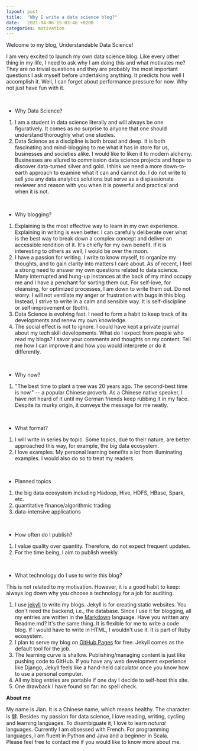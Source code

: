 ```yaml
---
layout: post
title:  "Why I write a data science blog?"
date:   2021-04-06 15:03:46 +0200
categories: motivation
---
```

Welcome to my blog, Understandable Data Science! 

I am very excited to launch my own data science blog. Like every other thing 
in my life, I need to ask why I am doing this and what motivates me? 
They are no trivial questions and they are probably the most important questions I ask myself before undertaking anything. It predicts how well I accomplish it. Well, I can forget about performance pressure for now. Why not just have fun with it.

&nbsp;
* Why Data Science?
1. I am a student in data science literally and will always be one figuratively. It comes as no surprise to anyone that one should understand thoroughly what one studies. 
2. Data Science as a discipline is both broad and deep. It is both fascinating and mind-blogging to me what it has in store for us, businesses and societies alike. 
I would like to liken it to modern alchemy. 
Businesses are allured to commission data science projects and hope to discover data-turned silver and gold. 
I think we need a more down-to-earth approach to examine what it can and cannot do. I do not write to sell you any data analytics solutions but serve as a dispassionate reviewer and reason with you when it is powerful and practical and when it is not.

&nbsp;
* Why blogging?
1. Explaining is the most effective way to learn in my own experience. Explaining in writing is even better. I can carefully deliberate over what is the best way to break down a complex concept and deliver an accessible rendition of it. It's chiefly for my own benefit. If it is interesting to others as well, I would be over the moon.  
2. I have a passion for writing. I write to know myself, to organize my thoughts, and to gain clarity into matters I care about. As of recent, I feel a strong need to answer my own questions related to data science. Many interrupted and hung-up instances at the back of my mind occupy me and I have a penchant for sorting them out. For self-love, for cleansing, for optimized processes, I am down to write them out. Do not worry. I will not ventilate my anger or frustration with bugs in this blog. Instead, I strive to write in a calm and sensible way. It is self-discipline or self-improvement or (both). 
3. Data Science is evolving fast. I need to form a habit to keep track of its developments and renew my own knowledge.
4. The social effect is not to ignore. I could have kept a private journal about my tech skill developments. What do I expect from people who read my blogs? I savor your comments and thoughts on my content. Tell me how I can improve it and how you would interprete or do it differently. 

&nbsp;
* Why now?
1. "The best time to plant a tree was 20 years ago. The second-best time is now." -- a popular Chinese proverb. As a Chinese native speaker, I have not heard of it until my German friends keep rubbing it in my face. Despite its murky origin, it conveys the message for me neatly. 

&nbsp;
* What format?
1. I will write in series by topic. Some topics, due to their nature, are better approached this way, for example, the big data ecosystem.
2. I love examples. My personal learning benefits a lot from illuminating examples. I would also do so to treat my readers.

&nbsp;
* Planned topics
1. the big data ecosystem including Hadoop, Hive, HDFS, HBase, Spark, etc.
2. quantitative finance/algorithmic trading
3. data-intensive applications

&nbsp;
* How often do I publish? 
1. I value quality over quantity. Therefore, do not expect frequent updates.
2. For the time being, I aim to publish weekly. 

&nbsp;
* What technology do I use to write this blog?

This is not related to my motivation. However, it is a good habit to keep: always log down why you choose a technology for a job for auditing.
1. I use [jekyll](https://jekyllrb.com/) to write my blogs. Jekyll is for creating static websites. You don't need the backend, i.e., the database. Since I use it for blogging, all my entries are written in the [Markdown](https://www.markdownguide.org/) language. Have you written any Readme.md? It's the same thing. It is flexible for me to write a code blog. If I would have to write in HTML, I wouldn't use it. It is part of Ruby ecosystem.
2. I plan to serve my blog on [GitHub Pages](https://pages.github.com/) for free. Jekyll comes as the default tool for the job. 
3. The learning curve is shallow. Publishing/managing content is just like pushing code to GitHub. If you have any web development experience like Django, Jekyll feels like a hand-held calculator once you know how to use a personal computer.
4. All my blog entries are portable if one day I decide to self-host this site.
5. One drawback I have found so far: no spell check. 


**About me**

My name is Jian. It is a Chinese name, which means healthy. The character is 健.
Besides my passion for data science, I love reading, writing, cycling and learning languages. 
To disambiguate it, I love to learn _natural_ languages. Currently I am obsessed with French.
For programming languages, I am fluent in Python and Java and a beginner in Scala.  
Please feel free to contact me if you would like to know more about me.
